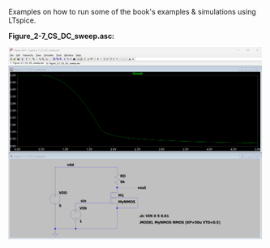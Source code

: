 Examples on how to run some of the book's examples & simulations using LTspice.

**Figure_2-7_CS_DC_sweep.asc:**  

<img src="Figure_2-7_CS_DC_sweep.png" width="500" />
